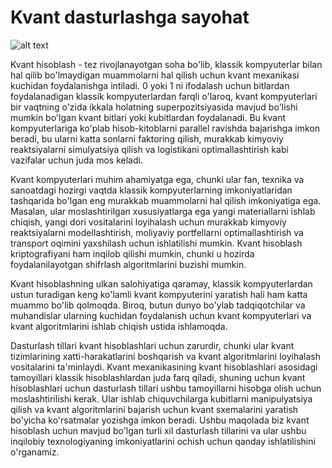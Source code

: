 # Kvant dasturlashga sayohat

![alt text](https://thumbs.dreamstime.com/b/abstract-technology-background-polygonal-grid-analyze-data-dark-analytics-algorithms-quantum-computing-concept-banner-228106476.jpg)


Kvant hisoblash - tez rivojlanayotgan soha bo'lib, klassik kompyuterlar bilan hal qilib bo'lmaydigan muammolarni hal qilish uchun kvant mexanikasi kuchidan foydalanishga intiladi. 0 yoki 1 ni ifodalash uchun bitlardan foydalanadigan klassik kompyuterlardan farqli o'laroq, kvant kompyuterlari bir vaqtning o'zida ikkala holatning superpozitsiyasida mavjud bo'lishi mumkin bo'lgan kvant bitlari yoki kubitlardan foydalanadi. Bu kvant kompyuterlariga ko'plab hisob-kitoblarni parallel ravishda bajarishga imkon beradi, bu ularni katta sonlarni faktoring qilish, murakkab kimyoviy reaktsiyalarni simulyatsiya qilish va logistikani optimallashtirish kabi vazifalar uchun juda mos keladi.

Kvant kompyuterlari muhim ahamiyatga ega, chunki ular fan, texnika va sanoatdagi hozirgi vaqtda klassik kompyuterlarning imkoniyatlaridan tashqarida bo'lgan eng murakkab muammolarni hal qilish imkoniyatiga ega. Masalan, ular moslashtirilgan xususiyatlarga ega yangi materiallarni ishlab chiqish, yangi dori vositalarini loyihalash uchun murakkab kimyoviy reaktsiyalarni modellashtirish, moliyaviy portfellarni optimallashtirish va transport oqimini yaxshilash uchun ishlatilishi mumkin. Kvant hisoblash kriptografiyani ham inqilob qilishi mumkin, chunki u hozirda foydalanilayotgan shifrlash algoritmlarini buzishi mumkin.

Kvant hisoblashning ulkan salohiyatiga qaramay, klassik kompyuterlardan ustun turadigan keng ko'lamli kvant kompyuterini yaratish hali ham katta muammo bo'lib qolmoqda. Biroq, butun dunyo bo'ylab tadqiqotchilar va muhandislar ularning kuchidan foydalanish uchun kvant kompyuterlari va kvant algoritmlarini ishlab chiqish ustida ishlamoqda.

Dasturlash tillari kvant hisoblashlari uchun zarurdir, chunki ular kvant tizimlarining xatti-harakatlarini boshqarish va kvant algoritmlarini loyihalash vositalarini ta'minlaydi. Kvant mexanikasining kvant hisoblashlari asosidagi tamoyillari klassik hisoblashlardan juda farq qiladi, shuning uchun kvant hisoblashlari uchun dasturlash tillari ushbu tamoyillarni hisobga olish uchun moslashtirilishi kerak. Ular ishlab chiquvchilarga kubitlarni manipulyatsiya qilish va kvant algoritmlarini bajarish uchun kvant sxemalarini yaratish bo'yicha ko'rsatmalar yozishga imkon beradi. Ushbu maqolada biz kvant hisoblash uchun mavjud bo'lgan turli xil dasturlash tillarini va ular ushbu inqilobiy texnologiyaning imkoniyatlarini ochish uchun qanday ishlatilishini o'rganamiz.